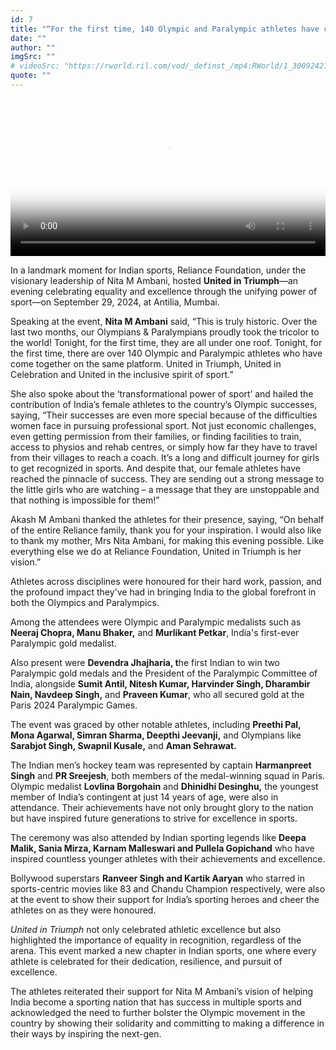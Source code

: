 ```yaml
---
id: 7
title: "“For the first time, 140 Olympic and Paralympic athletes have come together on the same platform” – Nita M Ambani at United in Triumph"
date: ""
author: ""
imgSrc: ""
# videoSrc: "https://rworld.ril.com/vod/_definst_/mp4:RWorld/1_300924212750.mp4/playlist.m3u8"
quote: ""
---
```


<video controls width="100%" id="my-markdown-video2" class="video-js vjs-fluid" data-setup="{}" preload="auto" poster='img/posters/08 United in Triumph.png'>
<source src='https://rworld.ril.com/vod/_definst_/mp4:RWorld/1_300924212750.mp4/playlist.m3u8' type='application/x-mpegURL'>
</video>

In a landmark moment for Indian sports, Reliance Foundation, under the visionary leadership of Nita M Ambani, hosted **United in Triumph**—an evening celebrating equality and excellence through the unifying power of sport—on September 29, 2024, at Antilia, Mumbai.

Speaking at the event, **Nita M Ambani** said, “This is truly historic. Over the last two months, our Olympians & Paralympians proudly took the tricolor to the world! Tonight, for the first time, they are all under one roof. Tonight, for the first time, there are over 140 Olympic and Paralympic athletes who have come together on the same platform. United in Triumph, United in Celebration and United in the inclusive spirit of sport.”

She also spoke about the ‘transformational power of sport’ and hailed the contribution of India’s female athletes to the country’s Olympic successes, saying, “Their successes are even more special because of the difficulties women face in pursuing professional sport. Not just economic challenges, even getting permission from their families, or finding facilities to train, access to physios and rehab centres, or simply how far they have to travel from their villages to reach a coach. It’s a long and difficult journey for girls to get recognized in sports. And despite that, our female athletes have reached the pinnacle of success. They are sending out a strong message to the little girls who are watching – a message that they are unstoppable and that nothing is impossible for them!”

Akash M Ambani thanked the athletes for their presence, saying, “On behalf of the entire Reliance family, thank you for your inspiration. I would also like to thank my mother, Mrs Nita Ambani, for making this evening possible. Like everything else we do at Reliance Foundation, United in Triumph is her vision.”

Athletes across disciplines were honoured for their hard work, passion, and the profound impact they've had in bringing India to the global forefront in both the Olympics and Paralympics.

Among the attendees were Olympic and Paralympic medalists such as **Neeraj Chopra, Manu Bhaker,** and **Murlikant Petkar**, India's first-ever Paralympic gold medalist.

Also present were **Devendra Jhajharia, t**he first Indian to win two Paralympic gold medals and the President of the Paralympic Committee of India, alongside **Sumit Antil, Nitesh Kumar, Harvinder Singh, Dharambir Nain, Navdeep Singh,** and **Praveen Kumar**, who all secured gold at the Paris 2024 Paralympic Games.

The event was graced by other notable athletes, including **Preethi Pal, Mona Agarwal, Simran Sharma, Deepthi Jeevanji,** and Olympians like **Sarabjot Singh, Swapnil Kusale,** and **Aman Sehrawat.**

The Indian men’s hockey team was represented by captain **Harmanpreet Singh** and **PR Sreejesh**, both members of the medal-winning squad in Paris. Olympic medalist **Lovlina Borgohain** and **Dhinidhi Desinghu,** the youngest member of India’s contingent at just 14 years of age, were also in attendance. Their achievements have not only brought glory to the nation but have inspired future generations to strive for excellence in sports.

The ceremony was also attended by Indian sporting legends like **Deepa Malik, Sania Mirza, Karnam Malleswari and Pullela Gopichand** who have inspired countless younger athletes with their achievements and excellence.

Bollywood superstars **Ranveer Singh and Kartik Aaryan** who starred in sports-centric movies like 83 and Chandu Champion respectively, were also at the event to show their support for India’s sporting heroes and cheer the athletes on as they were honoured.

_United in Triumph_ not only celebrated athletic excellence but also highlighted the importance of equality in recognition, regardless of the arena. This event marked a new chapter in Indian sports, one where every athlete is celebrated for their dedication, resilience, and pursuit of excellence.

The athletes reiterated their support for Nita M Ambani’s vision of helping India become a sporting nation that has success in multiple sports and acknowledged the need to further bolster the Olympic movement in the country by showing their solidarity and committing to making a difference in their ways by inspiring the next-gen.
